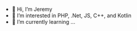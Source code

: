 - 👋 Hi, I’m Jeremy
- 👀 I’m interested in PHP, .Net, JS, C++, and Kotlin
- 🌱 I’m currently learning ...

<!---
jeremyjfleming/jeremyjfleming is a ✨ special ✨ repository because its `README.md` (this file) appears on your GitHub profile.
You can click the Preview link to take a look at your changes.
--->

